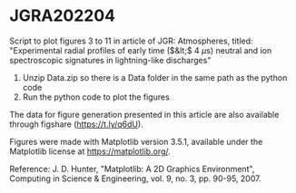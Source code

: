 # JGRA202204
Script to plot figures 3 to 11 in article of JGR: Atmospheres, titled:  
"Experimental radial profiles of early time ($&lt;$ 4 $\mu$s) neutral and ion spectroscopic signatures in lightning-like discharges"

1) Unzip Data.zip so there is a Data folder in the same path as the python code
2) Run the python code to plot the figures

The data for figure generation presented in this article are also available through figshare (https://t.ly/q6dU). 

Figures were made with Matplotlib version 3.5.1, available under the Matplotlib license at https://matplotlib.org/.

Reference: 
J. D. Hunter, "Matplotlib: A 2D Graphics Environment", Computing in Science & Engineering, vol. 9, no. 3, pp. 90-95, 2007.
